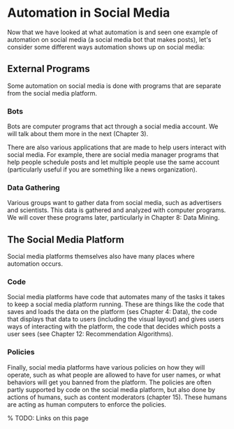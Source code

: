 # Automation in Social Media

Now that we have looked at what automation is and seen one example of automation on social media (a social media bot that makes posts), let's consider some different ways automation shows up on social media:

## External Programs
Some automation on social media is done with programs that are separate from the social media platform.

###  Bots
Bots are computer programs that act through a social media account. We will talk about them more in the next (Chapter 3).

There are also various applications that are made to help users interact with social media. For example, there are social media manager programs that help people schedule posts and let multiple people use the same account (particularly useful if you are something like a news organization).

### Data Gathering
Various groups want to gather data from social media, such as advertisers and scientists. This data is gathered and analyzed with computer programs. We will cover these programs later, particularly in Chapter 8: Data Mining.


## The Social Media Platform
Social media platforms themselves also have many places where automation occurs.

### Code
Social media platforms have code that automates many of the tasks it takes to keep a social media platform running. These are things like the code that saves and loads the data on the platform (ses Chapter 4: Data), the code that displays that data to users (including the visual layout) and gives users ways of interacting with the platform, the code that decides which posts a user sees (see Chapter 12: Recommendation Algorithms).


### Policies
Finally, social media platforms have various policies on how they will operate, such as what people are allowed to have for user names, or what behaviors will get you banned from the platform. The policies are often partly supported by code on the social media platform, but also done by actions of humans, such as content moderators (chapter 15). These humans are acting as human computers to enforce the policies.

% TODO: Links on this page